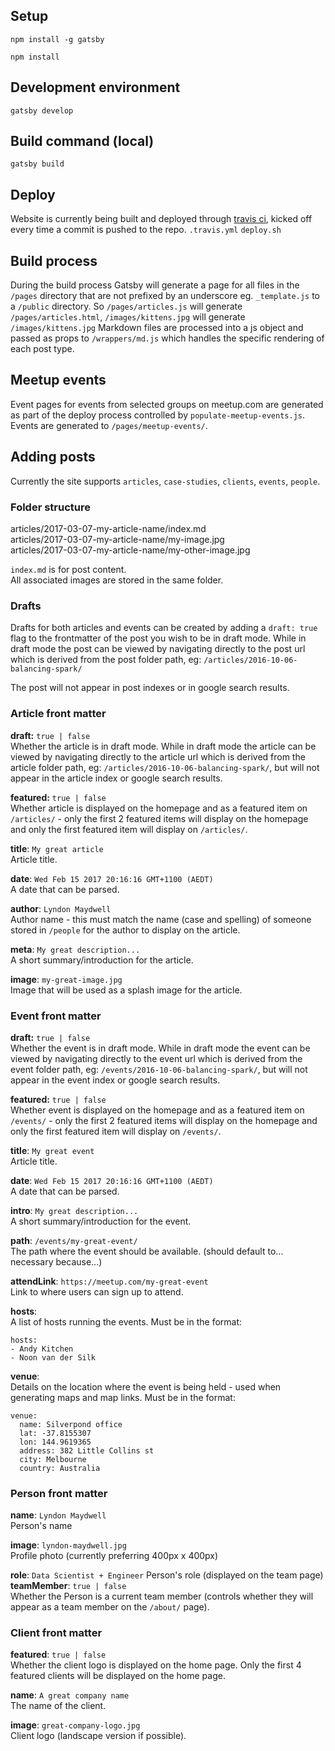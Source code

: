 ## Setup
`npm install -g gatsby`

`npm install`

## Development environment
`gatsby develop`

## Build command (local)
`gatsby build`

## Deploy
Website is currently being built and deployed through [travis ci](https://travis-ci.org/silverpond/silverpond-website), kicked off every time a commit is pushed to the repo.
`.travis.yml`
`deploy.sh`

## Build process
During the build process Gatsby will generate a page for all files in the `/pages` directory that are not prefixed by an underscore eg. `_template.js` to a `/public` directory.
So `/pages/articles.js` will generate `/pages/articles.html`, `/images/kittens.jpg` will generate `/images/kittens.jpg`
Markdown files are processed into a js object and passed as props to `/wrappers/md.js` which handles the specific rendering of each post type.

## Meetup events
Event pages for events from selected groups on meetup.com are generated as part of the deploy process controlled by `populate-meetup-events.js`.
Events are generated to `/pages/meetup-events/`.

## Adding posts
Currently the site supports `articles`, `case-studies`, `clients`, `events`, `people`.

### Folder structure
articles/2017-03-07-my-article-name/index.md  
articles/2017-03-07-my-article-name/my-image.jpg  
articles/2017-03-07-my-article-name/my-other-image.jpg  

`index.md` is for post content.  
All associated images are stored in the same folder.

### Drafts
Drafts for both articles and events can be created by adding a `draft: true` flag to the frontmatter of the post you wish to be in draft mode. While in draft mode the post can be viewed by navigating directly to the post url which is derived from the post folder path, eg: `/articles/2016-10-06-balancing-spark/`

The post will not appear in post indexes or in google search results.

### Article front matter
**draft:** `true | false`  
Whether the article is in draft mode. While in draft mode the article can be viewed by navigating directly to the article url which is derived from the article folder path, eg: `/articles/2016-10-06-balancing-spark/`, but will not appear in the article index or google search results.

**featured:** `true | false`  
Whether article is displayed on the homepage and as a featured item on `/articles/` - only the first 2 featured items will display on the homepage and only the first featured item will display on `/articles/`.

**title**: `My great article`  
Article title.

**date**: `Wed Feb 15 2017 20:16:16 GMT+1100 (AEDT)`  
A date that can be parsed.

**author**: `Lyndon Maydwell`  
Author name - this must match the name (case and spelling) of someone stored in `/people` for the author to display on the article.

**meta**: `My great description...`  
A short summary/introduction for the article.  

**image**:  `my-great-image.jpg`  
Image that will be used as a splash image for the article.  

### Event front matter
**draft:** `true | false`  
Whether the event is in draft mode. While in draft mode the event can be viewed by navigating directly to the event url which is derived from the event folder path, eg: `/events/2016-10-06-balancing-spark/`, but will not appear in the event index or google search results.

**featured:** `true | false`  
Whether event is displayed on the homepage and as a featured item on `/events/` - only the first 2 featured items will display on the homepage and only the first featured item will display on `/events/`.

**title**: `My great event`  
Article title.

**date**: `Wed Feb 15 2017 20:16:16 GMT+1100 (AEDT)`  
A date that can be parsed.

**intro**: `My great description...`  
A short summary/introduction for the event.  

**path**: `/events/my-great-event/`  
The path where the event should be available. (should default to... necessary because...)

**attendLink**: `https://meetup.com/my-great-event`  
Link to where users can sign up to attend.

**hosts**:  
A list of hosts running the events. Must be in the format:
```
hosts:
- Andy Kitchen
- Noon van der Silk
```
**venue**:  
Details on the location where the event is being held - used when generating maps and map links. Must be in the format:
```
venue:
  name: Silverpond office
  lat: -37.8155307
  lon: 144.9619365
  address: 382 Little Collins st
  city: Melbourne
  country: Australia
```

### Person front matter
**name**: `Lyndon Maydwell`  
Person's name

**image**: `lyndon-maydwell.jpg`  
Profile photo (currently preferring 400px x 400px)

**role**: `Data Scientist + Engineer`
Person's role (displayed on the team page)
**teamMember**: `true | false`  
Whether the Person is a current team member (controls whether they will appear as a team member on the `/about/` page).

### Client front matter
**featured**: `true | false`  
Whether the client logo is displayed on the home page. Only the first 4 featured clients will be displayed on the home page.

**name**: `A great company name`  
The name of the client.

**image**: `great-company-logo.jpg`  
Client logo (landscape version if possible).
